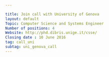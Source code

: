 ```yaml
---

title: Join call with University of Genova
layout: default
Topic: Computer Science and Systems Engineer
Number of positions: 4
Website: http://phd.dibris.unige.it/csse/
Closing date : 10 June 2016
tag: call_uni
subtag: uni_genova_call
---
```


